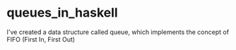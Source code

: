 # queues_in_haskell
I've created a data structure called queue, which implements the concept of FIFO (First In, First Out)
